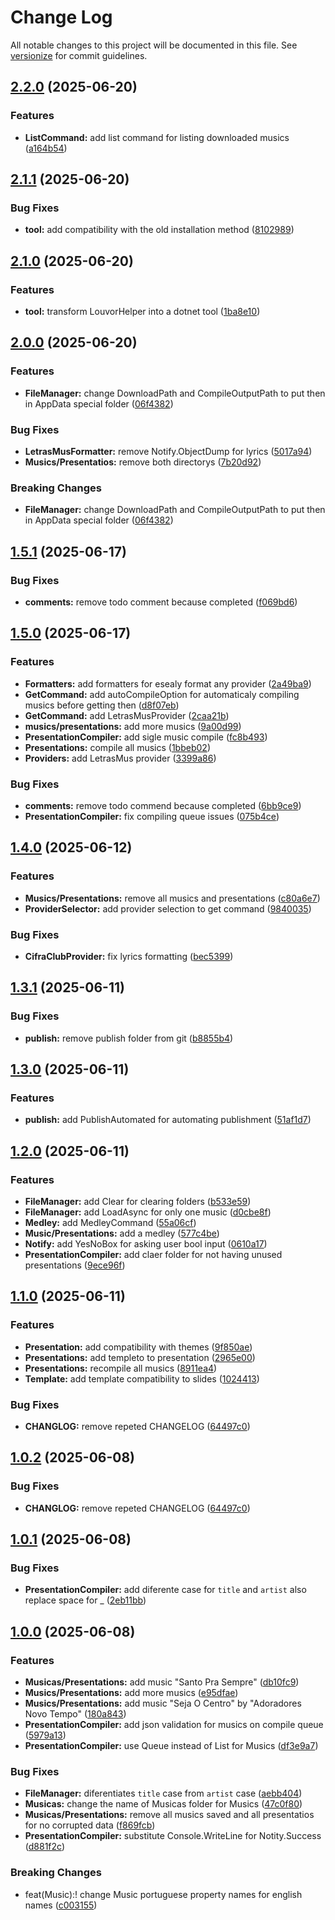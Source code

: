 # Change Log

All notable changes to this project will be documented in this file. See [versionize](https://github.com/versionize/versionize) for commit guidelines.

<a name="2.2.0"></a>
## [2.2.0](https://www.github.com/CaueAnjos/MusicasDeLouvor/releases/tag/v2.2.0) (2025-06-20)

### Features

* **ListCommand:** add list command for listing downloaded musics ([a164b54](https://www.github.com/CaueAnjos/MusicasDeLouvor/commit/a164b542b8243f1d7145d0aa2461196270953777))

<a name="2.1.1"></a>
## [2.1.1](https://www.github.com/CaueAnjos/MusicasDeLouvor/releases/tag/v2.1.1) (2025-06-20)

### Bug Fixes

* **tool:** add compatibility with the old installation method ([8102989](https://www.github.com/CaueAnjos/MusicasDeLouvor/commit/8102989da6fa66196556b6c7dbcb7cadc4513981))

<a name="2.1.0"></a>
## [2.1.0](https://www.github.com/CaueAnjos/MusicasDeLouvor/releases/tag/v2.1.0) (2025-06-20)

### Features

* **tool:** transform LouvorHelper into a dotnet tool ([1ba8e10](https://www.github.com/CaueAnjos/MusicasDeLouvor/commit/1ba8e10fff3b9e8ca46a1ca0503dc859345733bc))

<a name="2.0.0"></a>
## [2.0.0](https://www.github.com/CaueAnjos/MusicasDeLouvor/releases/tag/v2.0.0) (2025-06-20)

### Features

* **FileManager:** change DownloadPath and CompileOutputPath to put then in AppData special folder ([06f4382](https://www.github.com/CaueAnjos/MusicasDeLouvor/commit/06f438236839a97db6db9580e085925acc04cfac))

### Bug Fixes

* **LetrasMusFormatter:** remove Notify.ObjectDump for lyrics ([5017a94](https://www.github.com/CaueAnjos/MusicasDeLouvor/commit/5017a94c87f5b9529c21c0bd0c85ff1a76d083d6))
* **Musics/Presentatios:** remove both directorys ([7b20d92](https://www.github.com/CaueAnjos/MusicasDeLouvor/commit/7b20d92303290d2de658bbde942d61c96a368b15))

### Breaking Changes

* **FileManager:** change DownloadPath and CompileOutputPath to put then in AppData special folder ([06f4382](https://www.github.com/CaueAnjos/MusicasDeLouvor/commit/06f438236839a97db6db9580e085925acc04cfac))

<a name="1.5.1"></a>
## [1.5.1](https://www.github.com/CaueAnjos/MusicasDeLouvor/releases/tag/v1.5.1) (2025-06-17)

### Bug Fixes

* **comments:** remove todo comment because completed ([f069bd6](https://www.github.com/CaueAnjos/MusicasDeLouvor/commit/f069bd67fabf7b8428634ec63c70e59dae8799e0))

<a name="1.5.0"></a>
## [1.5.0](https://www.github.com/CaueAnjos/MusicasDeLouvor/releases/tag/v1.5.0) (2025-06-17)

### Features

* **Formatters:** add formatters for esealy format any provider ([2a49ba9](https://www.github.com/CaueAnjos/MusicasDeLouvor/commit/2a49ba9428a9ee5613a9d1f348fbdb01e7ff5059))
* **GetCommand:** add autoCompileOption for automaticaly compiling musics before getting then ([d8f07eb](https://www.github.com/CaueAnjos/MusicasDeLouvor/commit/d8f07eb421b505d19693939cfb981bad3a358a47))
* **GetCommand:** add LetrasMusProvider ([2caa21b](https://www.github.com/CaueAnjos/MusicasDeLouvor/commit/2caa21bb20e36b1c71b0fc40681199aa83678d38))
* **musics/presentations:** add more musics ([9a00d99](https://www.github.com/CaueAnjos/MusicasDeLouvor/commit/9a00d997806931352f50bae65322635606dc5324))
* **PresentationCompiler:** add sigle music compile ([fc8b493](https://www.github.com/CaueAnjos/MusicasDeLouvor/commit/fc8b4939f7bb5d51874fb8b7017bc2d5282758b2))
* **Presentations:** compile all musics ([1bbeb02](https://www.github.com/CaueAnjos/MusicasDeLouvor/commit/1bbeb02620744351a852861dbb5b6b592b64bda6))
* **Providers:** add LetrasMus provider ([3399a86](https://www.github.com/CaueAnjos/MusicasDeLouvor/commit/3399a8687c190a4bb851d0be4829cf7086d3dc78))

### Bug Fixes

* **comments:** remove todo commend because completed ([6bb9ce9](https://www.github.com/CaueAnjos/MusicasDeLouvor/commit/6bb9ce97f57dc7ed82d7b36943e91b7ae09fdad6))
* **PresentationCompiler:** fix compiling queue issues ([075b4ce](https://www.github.com/CaueAnjos/MusicasDeLouvor/commit/075b4cebd95deaa067810a2dee7c62ac661789bd))

<a name="1.4.0"></a>
## [1.4.0](https://www.github.com/CaueAnjos/MusicasDeLouvor/releases/tag/v1.4.0) (2025-06-12)

### Features

* **Musics/Presentations:** remove all musics and presentations ([c80a6e7](https://www.github.com/CaueAnjos/MusicasDeLouvor/commit/c80a6e77b6e244efad43d94a2ff7db500f1d06d3))
* **ProviderSelector:** add provider selection to get command ([9840035](https://www.github.com/CaueAnjos/MusicasDeLouvor/commit/98400358a2394ea1ef01dd773569e19a7d0f4ba1))

### Bug Fixes

* **CifraClubProvider:** fix lyrics formatting ([bec5399](https://www.github.com/CaueAnjos/MusicasDeLouvor/commit/bec53994768be86d66d3e6976250fcf4d7c6f200))

<a name="1.3.1"></a>
## [1.3.1](https://www.github.com/CaueAnjos/MusicasDeLouvor/releases/tag/v1.3.1) (2025-06-11)

### Bug Fixes

* **publish:** remove publish folder from git ([b8855b4](https://www.github.com/CaueAnjos/MusicasDeLouvor/commit/b8855b4619a833ede96b966ef208c9bc0cc1c7bd))

<a name="1.3.0"></a>
## [1.3.0](https://www.github.com/CaueAnjos/MusicasDeLouvor/releases/tag/v1.3.0) (2025-06-11)

### Features

* **publish:** add PublishAutomated for automating publishment ([51af1d7](https://www.github.com/CaueAnjos/MusicasDeLouvor/commit/51af1d70e08014cc118e32857316825805f7f389))

<a name="1.2.0"></a>
## [1.2.0](https://www.github.com/CaueAnjos/MusicasDeLouvor/releases/tag/v1.2.0) (2025-06-11)

### Features

* **FileManager:** add Clear for clearing folders ([b533e59](https://www.github.com/CaueAnjos/MusicasDeLouvor/commit/b533e59674074f1238f801c7a91ec68914e181eb))
* **FileManager:** add LoadAsync for only one music ([d0cbe8f](https://www.github.com/CaueAnjos/MusicasDeLouvor/commit/d0cbe8f6254a890c3e6753a932cc2975f2482dd5))
* **Medley:** add MedleyCommand ([55a06cf](https://www.github.com/CaueAnjos/MusicasDeLouvor/commit/55a06cfd6640b5c7569447ed0fe8d837f17f76d3))
* **Music/Presentations:** add a medley ([577c4be](https://www.github.com/CaueAnjos/MusicasDeLouvor/commit/577c4befc654b2c2ff1da62a37822a7705b1bb6a))
* **Notify:** add YesNoBox for asking user bool input ([0610a17](https://www.github.com/CaueAnjos/MusicasDeLouvor/commit/0610a17a38ffe4e50655cef65ce033eb221bd74c))
* **PresentationCompiler:** add claer folder for not having unused presentations ([9ece96f](https://www.github.com/CaueAnjos/MusicasDeLouvor/commit/9ece96f9793976a33011e03be2c61a8680655e50))

<a name="1.1.0"></a>
## [1.1.0](https://www.github.com/CaueAnjos/MusicasDeLouvor/releases/tag/v1.1.0) (2025-06-11)

### Features

* **Presentation:** add compatibility with themes ([9f850ae](https://www.github.com/CaueAnjos/MusicasDeLouvor/commit/9f850aec4ec80d51869ad995e9d6d69db8ba0794))
* **Presentations:** add templeto to presentation ([2965e00](https://www.github.com/CaueAnjos/MusicasDeLouvor/commit/2965e0054d3c903c64de7f32205e648d95693fed))
* **Presentations:** recompile all musics ([8911ea4](https://www.github.com/CaueAnjos/MusicasDeLouvor/commit/8911ea4d4a51facae472768bd80361cf22f8d531))
* **Template:** add template compatibility to slides ([1024413](https://www.github.com/CaueAnjos/MusicasDeLouvor/commit/102441325ce6442b3d6eae6884db5df21b526cd4))

### Bug Fixes

* **CHANGLOG:** remove repeted CHANGELOG ([64497c0](https://www.github.com/CaueAnjos/MusicasDeLouvor/commit/64497c00ff0d3e97f3fc9b39ddf3ee74c76798e1))

<a name="1.0.2"></a>
## [1.0.2](https://www.github.com/CaueAnjos/MusicasDeLouvor/releases/tag/v1.0.2) (2025-06-08)

### Bug Fixes

* **CHANGLOG:** remove repeted CHANGELOG ([64497c0](https://www.github.com/CaueAnjos/MusicasDeLouvor/commit/64497c00ff0d3e97f3fc9b39ddf3ee74c76798e1))

<a name="1.0.1"></a>
## [1.0.1](https://www.github.com/CaueAnjos/MusicasDeLouvor/releases/tag/v1.0.1) (2025-06-08)

### Bug Fixes

* **PresentationCompiler:** add diferente case for `title` and `artist` also replace space for _ ([2eb11bb](https://www.github.com/CaueAnjos/MusicasDeLouvor/commit/2eb11bbf9222c80d130c5dd9883a620fa35201c6))

<a name="1.0.0"></a>
## [1.0.0](https://www.github.com/CaueAnjos/MusicasDeLouvor/releases/tag/v1.0.0) (2025-06-08)

### Features

* **Musicas/Presentations:** add music "Santo Pra Sempre" ([db10fc9](https://www.github.com/CaueAnjos/MusicasDeLouvor/commit/db10fc9432ca04bfbef456dfadc118b44877ee10))
* **Musics/Presentations:** add more musics ([e95dfae](https://www.github.com/CaueAnjos/MusicasDeLouvor/commit/e95dfae2a1789cae719c98367c86ad060ea6f360))
* **Musics/Presentations:** add music "Seja O Centro" by "Adoradores Novo Tempo" ([180a843](https://www.github.com/CaueAnjos/MusicasDeLouvor/commit/180a843a0531cf8f55249d1ee42ecfd01e280a23))
* **PresentationCompiler:** add json validation for musics on compile queue ([5979a13](https://www.github.com/CaueAnjos/MusicasDeLouvor/commit/5979a13103e1c6583b0200dbfc4dd0fb8ca7f916))
* **PresentationCompiler:** use Queue instead of List for Musics ([df3e9a7](https://www.github.com/CaueAnjos/MusicasDeLouvor/commit/df3e9a768a64410a1a5d782e48808e04080b3f74))

### Bug Fixes

* **FileManager:** diferentiates `title` case from `artist` case ([aebb404](https://www.github.com/CaueAnjos/MusicasDeLouvor/commit/aebb40470fa69da65dc018909c93970b3ded428c))
* **Musicas:** change the name of Musicas folder for Musics ([47c0f80](https://www.github.com/CaueAnjos/MusicasDeLouvor/commit/47c0f8064dbf075001dc86a176c485b066ea72b0))
* **Musicas/Presentations:** remove all musics saved and all presentatios for no corrupted data ([f869fcb](https://www.github.com/CaueAnjos/MusicasDeLouvor/commit/f869fcbeab31d1cffe3c79c3974e0e85abc114a5))
* **PresentationCompiler:** substitute Console.WriteLine for Notity.Success ([d881f2c](https://www.github.com/CaueAnjos/MusicasDeLouvor/commit/d881f2cdd699eaca6daf956e8afd45b54a03ca39))

### Breaking Changes

* feat(Music):! change Music portuguese property names for english names ([c003155](https://www.github.com/CaueAnjos/MusicasDeLouvor/commit/c003155ef8b4fea21397d3fcb2b6bf213a6901a7))

